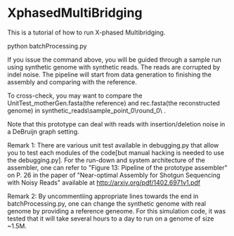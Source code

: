 XphasedMultiBridging
====================

This is a tutorial of how to run X-phased Multibridging. 

python batchProcessing.py 

If you issue the command above, you will be guided through a sample run using synthetic genome with synthetic reads. The reads are corrupted by indel noise. The pipeline will start from data generation to finishing the assembly and comparing with the reference.

To cross-check, you may want to compare the UnitTest\_motherGen.fasta(the reference) and rec.fasta(the reconstructed genome) in synthetic\_reads\sample\_point\_0\round\_0\ .

Note that this prototype can deal with reads with insertion/deletion noise in a DeBruijn graph setting. 

Remark 1: There are various unit test available in debugging.py that allow you to test each modules of the code[but manual hacking is needed to use the debugging.py]. For the run-down and system architecture of the assembler, one can refer to "Figure 13: Pipeline of the prototype assembler" on P. 26 in the paper of "Near-optimal Assembly for Shotgun Sequencing with Noisy Reads" available at http://arxiv.org/pdf/1402.6971v1.pdf

Remark 2: By uncommentiing appropriate lines towards the end in batchProcessing.py, one can change the synthetic genome with real genome by providing a reference geneome. For this simulation code, it was tested that it will take several hours to a day to run on a genome of size ~1.5M. 
